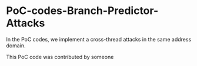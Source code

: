 # PoC-codes-Branch-Predictor-Attacks
In the PoC codes, we implement a cross-thread attacks in the same address domain. 

This PoC code was contributed by someone
